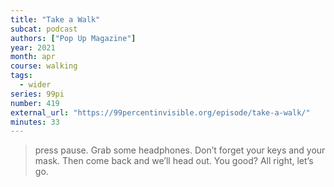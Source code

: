 ```yaml
---
title: "Take a Walk"
subcat: podcast
authors: ["Pop Up Magazine"]
year: 2021
month: apr
course: walking
tags:
  - wider
series: 99pi
number: 419
external_url: "https://99percentinvisible.org/episode/take-a-walk/"
minutes: 33
---
```


> press pause. Grab some headphones. Don’t forget your keys and your mask. Then come back and we’ll head out. You good? All right, let’s go.
